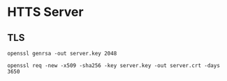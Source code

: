 # HTTS Server

## TLS

`openssl genrsa -out server.key 2048`

`openssl req -new -x509 -sha256 -key server.key -out server.crt -days 3650`

